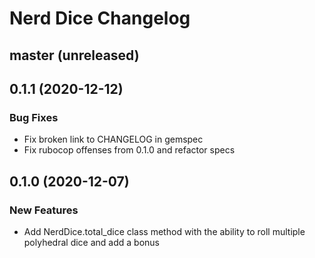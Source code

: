 # Nerd Dice Changelog

## master \(unreleased\)

## 0.1.1 \(2020-12-12\)
### Bug Fixes
* Fix broken link to CHANGELOG in gemspec
* Fix rubocop offenses from 0.1.0 and refactor specs

## 0.1.0 \(2020-12-07\)

### New Features
* Add NerdDice.total_dice class method with the ability to roll multiple polyhedral dice and add a bonus
